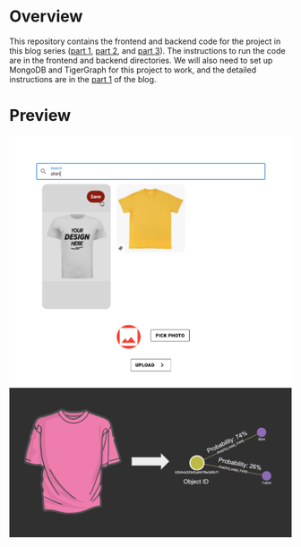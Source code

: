 # Overview
This repository contains the frontend and backend code for the project in this blog series ([part 1](https://medium.com/geekculture/how-to-create-a-pinterest-clone-part-i-upload-photos-a1f385812729), [part 2](https://medium.com/geekculture/how-to-create-a-pinterest-clone-part-ii-image-classification-1ecf4cca0b20), and [part 3](https://medium.com/@yijunc_54203/bb1d36e49a0f)). The instructions to run the code are in the frontend and backend directories. We will also need to set up MongoDB and TigerGraph for this project to work, and the detailed instructions are in the [part 1](https://medium.com/geekculture/how-to-create-a-pinterest-clone-part-i-upload-photos-a1f385812729) of the blog.

# Preview
![result](https://github.com/JimChen2002/photo-library-part3/blob/master/demo_images/part3-preview.png)
![result](https://github.com/JimChen2002/photo-library-part3/blob/master/demo_images/part3-workflow.png)